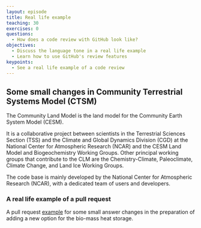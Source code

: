 ```yaml
---
layout: episode
title: Real life example
teaching: 30
exercises: 0
questions:
  - How does a code review with GitHub look like?
objectives:
  - Discuss the language tone in a real life example
  - Learn how to use GitHub's review features
keypoints:
  - See a real life example of a code review
---
```



## Some small changes in Community Terrestrial Systems Model (CTSM)

The Community Land Model is the land model for the Community Earth System Model (CESM).

It is a collaborative project between scientists in the Terrestrial Sciences Section (TSS) and the Climate and Global Dynamics Division (CGD) at the National Center for Atmospheric Research (NCAR) and the CESM Land Model and Biogeochemistry Working Groups. Other principal working groups that contribute to the CLM are the Chemistry-Climate, Paleoclimate, Climate Change, and Land Ice Working Groups.

The code base is mainly developed by the National Center for Atmospheric Research (NCAR), with a dedicated team of users and developers.

### A real life example of a pull request
A pull request [example](https://github.com/ESCOMP/CTSM/pull/1241) for some small answer changes in the preparation of adding a new option for the bio-mass heat storage.
